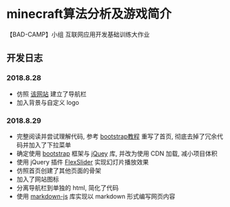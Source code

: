 # minecraft算法分析及游戏简介

【BAD-CAMP】小组 互联网应用开发基础训练大作业

## 开发日志

### 2018.8.28

- 仿照 [该网站](http://phpweb.mobanzhongxin.cn/) 建立了导航栏
- 加入背景与自定义 logo

### 2018.8.29

- 完整阅读并尝试理解代码, 参考 [bootstrap教程](http://www.runoob.com/bootstrap/bootstrap-navbar.html) 重写了首页, 彻底去掉了冗余代码并加入了下拉菜单
- 确定使用 [bootstrap](https://getbootstrap.com/) 框架与 [jQuey](https://jquery.com/) 库, 并改为使用 CDN 加载, 减小项目体积
- 使用 jQuery 插件 [FlexSlider](http://flexslider.woothemes.com/) 实现幻灯片播放效果
- 仿照首页创建了其他页面的骨架
- 加入了网站图标
- 分离导航栏到单独的 html, 简化了代码
- 使用 [markdown-js](https://github.com/evilstreak/markdown-js) 库实现以 markdown 形式编写网页内容